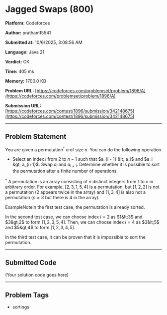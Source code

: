 
# Jagged Swaps (800)

**Platform:** Codeforces  

**Author:** pratham15541  

**Submitted at:** 10/6/2025, 3:08:56 AM  

**Language:** Java 21  

**Verdict:** OK  

**Time:** 405 ms  

**Memory:** 1700.0 KB  

**Problem URL:** [https://codeforces.com/problemset/problem/1896/A](https://codeforces.com/problemset/problem/1896/A)  

**Submission URL:** [https://codeforces.com/contest/1896/submission/342148675](https://codeforces.com/contest/1896/submission/342148675)  

---

## Problem Statement
You are given a permutation$^\dagger$ $a$ of size $n$. You can do the following operation 

 
*  Select an index $i$ from $2$ to $n - 1$ such that $a_{i - 1} &lt; a_i$ and $a_i &gt; a_{i+1}$. Swap $a_i$ and $a_{i+1}$. Determine whether it is possible to sort the permutation after a finite number of operations.

$^\dagger$ A permutation is an array consisting of $n$ distinct integers from $1$ to $n$ in arbitrary order. For example, $[2,3,1,5,4]$ is a permutation, but $[1,2,2]$ is not a permutation ($2$ appears twice in the array) and $[1,3,4]$ is also not a permutation ($n=3$ but there is $4$ in the array).

ExampleNoteIn the first test case, the permutation is already sorted.

In the second test case, we can choose index $i=2$ as $1&lt;3$ and $3&gt;2$ to form $[1, 2, 3, 5, 4]$. Then, we can choose index $i=4$ as $3&lt;5$ and $5&gt;4$ to form $[1, 2, 3, 4, 5]$.

In the third test case, it can be proven that it is impossible to sort the permutation.

---

## Submitted Code
(Your solution code goes here)

---

## Problem Tags
- sortings
